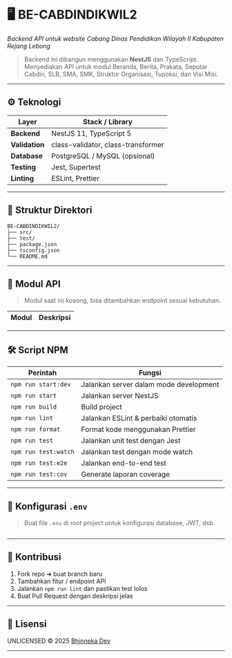 # 🖥️ BE-CABDINDIKWIL2

_Backend API untuk website Cabang Dinas Pendidikan Wilayah II Kabupaten Rejang Lebong_

> Backend ini dibangun menggunakan **NestJS** dan TypeScript. Menyediakan API untuk modul Beranda, Berita, Prakata, Seputar Cabdin, SLB, SMA, SMK, Struktur Organisasi, Tupoksi, dan Visi Misi.

---

## ⚙️ Teknologi

| Layer          | Stack / Library                    |
| -------------- | ---------------------------------- |
| **Backend**    | NestJS 11, TypeScript 5            |
| **Validation** | class-validator, class-transformer |
| **Database**   | PostgreSQL / MySQL (opsional)      |
| **Testing**    | Jest, Supertest                    |
| **Linting**    | ESLint, Prettier                   |

---

## 📁 Struktur Direktori

```
BE-CABDINDIKWIL2/
├── src/
├── test/
├── package.json
├── tsconfig.json
└── README.md
```

---

## 🚀 Modul API

> Modul saat ini kosong, bisa ditambahkan endpoint sesuai kebutuhan.

| Modul | Deskripsi |
| ----- | --------- |

---

## 🛠️ Script NPM

| Perintah             | Fungsi                                 |
| -------------------- | -------------------------------------- |
| `npm run start:dev`  | Jalankan server dalam mode development |
| `npm run start`      | Jalankan server NestJS                 |
| `npm run build`      | Build project                          |
| `npm run lint`       | Jalankan ESLint & perbaiki otomatis    |
| `npm run format`     | Format kode menggunakan Prettier       |
| `npm run test`       | Jalankan unit test dengan Jest         |
| `npm run test:watch` | Jalankan test dengan mode watch        |
| `npm run test:e2e`   | Jalankan end-to-end test               |
| `npm run test:cov`   | Generate laporan coverage              |

---

## 🔌 Konfigurasi `.env`

> Buat file `.env` di root project untuk konfigurasi database, JWT, dsb.

```env

```

---

## 🤝 Kontribusi

1. Fork repo ➜ buat branch baru
2. Tambahkan fitur / endpoint API
3. Jalankan `npm run lint` dan pastikan test lolos
4. Buat Pull Request dengan deskripsi jelas

---

## 📜 Lisensi

UNLICENSED © 2025 [Bhinneka Dev](https://github.com/BhinnekaDev)

---
